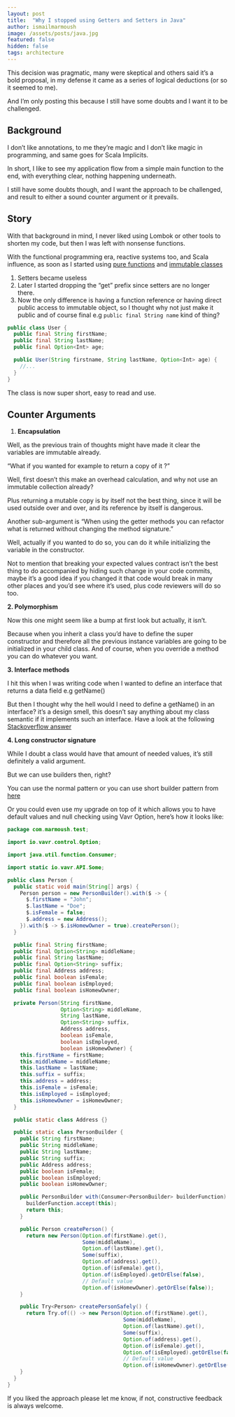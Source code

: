 ```yaml
---
layout: post
title:  "Why I stopped using Getters and Setters in Java"
author: ismailmarmoush
image: /assets/posts/java.jpg
featured: false
hidden: false
tags: architecture
---
```


This decision was pragmatic, many were skeptical and others said it’s a bold proposal, in my defense it came as a series
of logical deductions (or so it seemed to me).

And I’m only posting this because I still have some doubts and I want it to be challenged.

## Background

I don’t like annotations, to me they’re magic and I don’t like magic in programming, and same goes for Scala Implicits.

In short, I like to see my application flow from a simple main function to the end, with everything clear,
nothing happening underneath.

I still have some doubts though, and I want the approach to be challenged, and result to either a sound counter argument
or it prevails.

## Story

With that background in mind, I never liked using Lombok or other tools to shorten my code, but then I was left with
nonsense functions.

With the functional programming era, reactive systems too, and Scala influence, as soon as I started
using [pure functions]([https://en.wikipedia.org/wiki/Pure_function](https://en.wikipedia.org/wiki/Pure_function))
and [immutable classes]([https://stackoverflow.com/questions/3162665/immutable-class](https://stackoverflow.com/questions/3162665/immutable-class))

1. Setters became useless
2. Later I started dropping the “get” prefix since setters are no longer there.
3. Now the only difference is having a function reference or having direct public access to immutable object,
   so I thought why not just make it public and of course final e.g `public final String name` kind of thing?

```java
public class User {
  public final String firstName;
  public final String lastName;
  public final Option<Int> age;

  public User(String firstname, String lastName, Option<Int> age) {
    //...  
  }
}
```

The class is now super short, easy to read and use.

## Counter Arguments

1. **Encapsulation**

Well, as the previous train of thoughts might have made it clear the variables are immutable already.

“What if you wanted for example to return a copy of it ?”

Well, first doesn’t this make an overhead calculation, and why not use an immutable collection already?

Plus returning a mutable copy is by itself not the best thing, since it will be used outside over and over, and its
reference by itself is dangerous.

Another sub-argument is “When using the getter methods you can refactor what is returned without changing the method
signature.”

Well, actually if you wanted to do so, you can do it while initializing the variable in the constructor.

Not to mention that breaking your expected values contract isn’t the best thing to do accompanied by hiding such change
in your code commits, maybe it’s a good idea if you changed it that code would break in many other places and you’d see
where it’s used, plus code reviewers will do so too.

**2. Polymorphism**

Now this one might seem like a bump at first look but actually, it isn’t.

Because when you inherit a class you’d have to define the super constructor and therefore all the previous instance
variables are going to be initialized in your child class. And of course, when you override a method you can do whatever
you want.

**3. Interface methods**

I hit this when I was writing code when I wanted to define an interface that returns a data field e.g getName()

But then I thought why the hell would I need to define a getName() in an interface? it’s a design smell, this doesn’t
say anything about my class semantic if it implements such an interface. Have a look at the
following [Stackoverflow answer]([https://stackoverflow.com/a/9380825/263215](https://stackoverflow.com/a/9380825/263215))

**4. Long constructor signature**

While I doubt a class would have that amount of needed values, it’s still definitely a valid argument.

But we can use builders then, right?

You can use the normal pattern or you can use short builder pattern
from [here]([https://medium.com/beingprofessional/think-functional-advanced-builder-pattern-using-lambda-284714b85ed5](https://medium.com/beingprofessional/think-functional-advanced-builder-pattern-using-lambda-284714b85ed5))

Or you could even use my upgrade on top of it which allows you to have default values and null checking using Vavr
Option, here’s how it looks like:

```java
package com.marmoush.test;

import io.vavr.control.Option;

import java.util.function.Consumer;

import static io.vavr.API.Some;

public class Person {
  public static void main(String[] args) {
    Person person = new PersonBuilder().with($ -> {
      $.firstName = "John";
      $.lastName = "Doe";
      $.isFemale = false;
      $.address = new Address();
    }).with($ -> $.isHomewOwner = true).createPerson();
  }

  public final String firstName;
  public final Option<String> middleName;
  public final String lastName;
  public final Option<String> suffix;
  public final Address address;
  public final boolean isFemale;
  public final boolean isEmployed;
  public final boolean isHomewOwner;

  private Person(String firstName,
                 Option<String> middleName,
                 String lastName,
                 Option<String> suffix,
                 Address address,
                 boolean isFemale,
                 boolean isEmployed,
                 boolean isHomewOwner) {
    this.firstName = firstName;
    this.middleName = middleName;
    this.lastName = lastName;
    this.suffix = suffix;
    this.address = address;
    this.isFemale = isFemale;
    this.isEmployed = isEmployed;
    this.isHomewOwner = isHomewOwner;
  }

  public static class Address {}

  public static class PersonBuilder {
    public String firstName;
    public String middleName;
    public String lastName;
    public String suffix;
    public Address address;
    public boolean isFemale;
    public boolean isEmployed;
    public boolean isHomewOwner;

    public PersonBuilder with(Consumer<PersonBuilder> builderFunction) {
      builderFunction.accept(this);
      return this;
    }

    public Person createPerson() {
      return new Person(Option.of(firstName).get(),
                        Some(middleName),
                        Option.of(lastName).get(),
                        Some(suffix),
                        Option.of(address).get(),
                        Option.of(isFemale).get(),
                        Option.of(isEmployed).getOrElse(false),
                        // Default value  
                        Option.of(isHomewOwner).getOrElse(false));
    }

    public Try<Person> createPersonSafely() {
      return Try.of(() -> new Person(Option.of(firstName).get(),
                                     Some(middleName),
                                     Option.of(lastName).get(),
                                     Some(suffix),
                                     Option.of(address).get(),
                                     Option.of(isFemale).get(),
                                     Option.of(isEmployed).getOrElse(false),
                                     // Default value  
                                     Option.of(isHomewOwner).getOrElse(false)));
    }
  }
}
```

If you liked the approach please let me know, if not, constructive feedback is always welcome.
